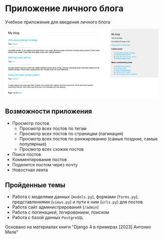 # Приложение личного блога

Учебное приложение для введения личного блога

![](images/blog_app.png)

## Возможности приложения
* Просмотр постов
  * Просмотр всех постов по тегам
  * Просмотр всех постов по страницам (пагинация)
  * Просмотр всех постов по ранжированию (самые поздние, самые популярные)
  * Просмотр всех схожих постов
* Поиск постов
* Комментирование постов
* Поделится постом через почту
* Новостная лента

## Пройденные темы
- Работа с моделями данных (`models.py`), формами (`forms.py`), представлениями (`views.py`) и пути к ним (`urls.py`) для постов
- Работа сайт администрирования (`/admin`)
- Работа с _пагинацией_, _тегированием_, _поиском_
- Работа с базой данных `PostgreSQL`

Основано на материалах книги "Django 4 в примерах [2023] Антонио Меле"